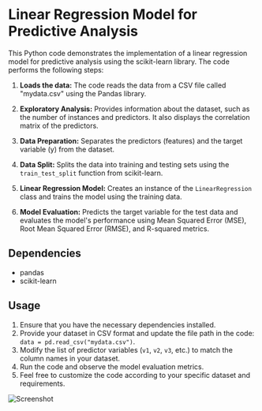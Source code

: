 # Linear Regression Model for Predictive Analysis

This Python code demonstrates the implementation of a linear regression model for predictive analysis using the scikit-learn library. The code performs the following steps:

1. **Loads the data:** The code reads the data from a CSV file called "mydata.csv" using the Pandas library.

2. **Exploratory Analysis:** Provides information about the dataset, such as the number of instances and predictors. It also displays the correlation matrix of the predictors.

3. **Data Preparation:** Separates the predictors (features) and the target variable (y) from the dataset.

4. **Data Split:** Splits the data into training and testing sets using the `train_test_split` function from scikit-learn.

5. **Linear Regression Model:** Creates an instance of the `LinearRegression` class and trains the model using the training data.

6. **Model Evaluation:** Predicts the target variable for the test data and evaluates the model's performance using Mean Squared Error (MSE), Root Mean Squared Error (RMSE), and R-squared metrics.

## Dependencies
- pandas
- scikit-learn

## Usage
1. Ensure that you have the necessary dependencies installed.
2. Provide your dataset in CSV format and update the file path in the code: `data = pd.read_csv("mydata.csv")`.
3. Modify the list of predictor variables (`v1`, `v2`, `v3`, etc.) to match the column names in your dataset.
4. Run the code and observe the model evaluation metrics.
5. Feel free to customize the code according to your specific dataset and requirements.

![Screenshot](C:\Users\karli\Desktop\result.png)
